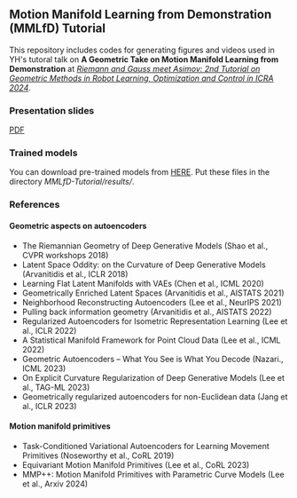 ## Motion Manifold Learning from Demonstration (MMLfD) Tutorial

This repository includes codes for generating figures and videos used in YH's tutoral talk on 
**A Geometric Take on Motion Manifold Learning from Demonstration**
at *[Riemann and Gauss meet Asimov: 2nd Tutorial on Geometric Methods in Robot Learning, Optimization and Control in ICRA 2024](https://sites.google.com/view/icra-2024-tutorial-geometry/)*. 

### Presentation slides
[PDF](https://drive.google.com/file/d/1hMcotedOibgBHxpxAzvjJViZmGJd4vMV/view?usp=drive_link)

### Trained models

You can download pre-trained models from [HERE](https://drive.google.com/drive/folders/1aeHgiGucysqyV9Opx8XQGhm2JLey9FR4?usp=sharing). 
Put these files in the directory *MMLfD-Tutorial/results/*.

### References
#### Geometric aspects on autoencoders
* The Riemannian Geometry of Deep Generative Models (Shao et al., CVPR workshops 2018)
* Latent Space Oddity: on the Curvature of Deep Generative Models (Arvanitidis et al., ICLR 2018)
* Learning Flat Latent Manifolds with VAEs (Chen et al., ICML 2020)
* Geometrically Enriched Latent Spaces (Arvanitidis et al., AISTATS 2021)
* Neighborhood Reconstructing Autoencoders (Lee et al., NeurIPS 2021)
* Pulling back information geometry (Arvanitidis et al., AISTATS 2022)
* Regularized Autoencoders for Isometric Representation Learning (Lee et al., ICLR 2022)
* A Statistical Manifold Framework for Point Cloud Data (Lee et al., ICML 2022) 
* Geometric Autoencoders – What You See is What You Decode (Nazari., ICML 2023)
* On Explicit Curvature Regularization of Deep Generative Models (Lee et al., TAG-ML 2023)
* Geometrically regularized autoencoders for non-Euclidean data (Jang et al., ICLR 2023)
#### Motion manifold primitives
* Task-Conditioned Variational Autoencoders for Learning Movement Primitives (Noseworthy et al., CoRL 2019) 
* Equivariant Motion Manifold Primitives (Lee et al., CoRL 2023)
* MMP++: Motion Manifold Primitives with Parametric Curve Models (Lee et al., Arxiv 2024)
